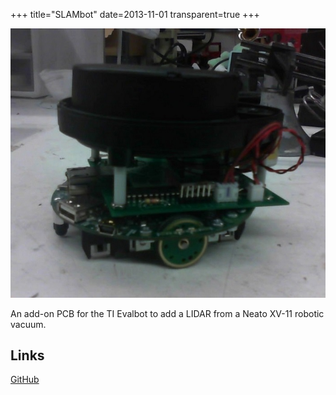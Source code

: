 +++
title="SLAMbot"
date=2013-11-01
transparent=true
+++

![SLAMbot](slambot.jpg)

An add-on PCB for the TI Evalbot to add a LIDAR from a Neato XV-11 robotic vacuum.

## Links

[GitHub](https://github.com/Hylian/SLAMbot)
